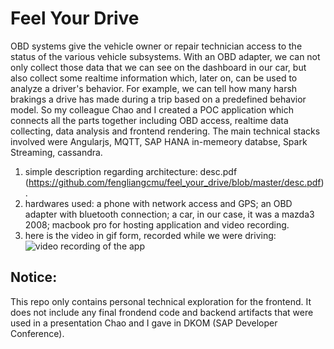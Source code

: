 # Feel Your Drive
OBD systems give the vehicle owner or repair technician access to the status of the various vehicle subsystems.
With an OBD adapter, we can not only collect those data that we can see on the dashboard in our car, but also collect some realtime information which, later on, can be used to analyze a driver's behavior. For example, we can tell how many harsh brakings a drive has made during a trip based on a predefined behavior model.
So my colleague Chao and I created a POC application which connects all the parts together including OBD access, realtime data collecting, data analysis and frontend rendering. The main technical stacks involved were Angularjs, MQTT, SAP HANA in-memeory databse, Spark Streaming, cassandra.
1. simple description regarding architecture: desc.pdf (https://github.com/fengliangcmu/feel_your_drive/blob/master/desc.pdf).
2. hardwares used:
    a phone with network access and GPS;
    an OBD adapter with bluetooth connection;
    a car, in our case, it was a mazda3 2008;
    macbook pro for hosting application and video recording.
3. here is the video in gif form, recorded while we were driving:
![video recording of the app](https://github.com/fengliangcmu/feel_your_drive/blob/master/recorded_video.gif)

## Notice:
This repo only contains personal technical exploration for the frontend. It does not include any final frondend code and backend artifacts that were used in a presentation Chao and I gave in DKOM (SAP Developer Conference).


